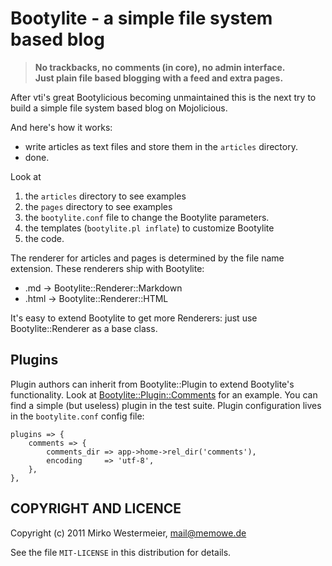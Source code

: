 Bootylite - a simple file system based blog
===========================================

> **No trackbacks, no comments (in core), no admin interface.  
> Just plain file based blogging with a feed and extra pages.**

After vti's great Bootylicious becoming unmaintained this is the next try
to build a simple file system based blog on Mojolicious.

And here's how it works:

* write articles as text files and store them in the `articles` directory.
* done.

Look at

1. the `articles` directory to see examples
2. the `pages` directory to see examples
3. the `bootylite.conf` file to change the Bootylite parameters.
4. the templates (`bootylite.pl inflate`) to customize Bootylite
5. the code.

The renderer for articles and pages is determined by the file name extension.
These renderers ship with Bootylite:

* .md -> Bootylite::Renderer::Markdown
* .html -> Bootylite::Renderer::HTML

It's easy to extend Bootylite to get more Renderers: just use
Bootylite::Renderer as a base class.

Plugins
-------

Plugin authors can inherit from Bootylite::Plugin to extend Bootylite's
functionality. Look at [Bootylite::Plugin::Comments][bpc] for an example.
You can find a simple (but useless) plugin in the test suite. Plugin
configuration lives in the `bootylite.conf` config file:

    plugins => {
        comments => {
            comments_dir => app->home->rel_dir('comments'),
            encoding     => 'utf-8',
        },
    },

[bpc]: http://github.com/memowe/bootylite-plugin-comments

COPYRIGHT AND LICENCE
---------------------

Copyright (c) 2011 Mirko Westermeier, mail@memowe.de

See the file `MIT-LICENSE` in this distribution for details.
